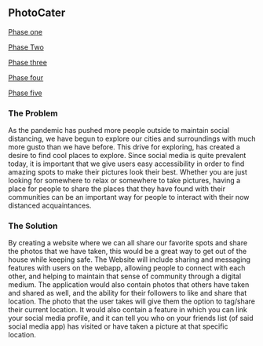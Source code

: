 ## PhotoCater 

[Phase one]()

<a href="https://github.com/BryanHuynh/CPSC-481-Project/blob/master/Site/Stage%202/Stage%20Two.htm">Phase Two </a>

[Phase three]()

[Phase four]()

[Phase five]()

### The Problem

As the pandemic has pushed more people outside to maintain social distancing, we have begun to explore our cities and surroundings with much more gusto than we have before. This drive for exploring, has created a desire to find cool places to explore. Since social media is quite prevalent today, it is important that we give users easy accessibility in order to find amazing spots to make their pictures look their best. Whether you are just looking for somewhere to relax or somewhere to take pictures, having a place for people to share the places that they have found with their communities can be an important way for people to interact with their now distanced acquaintances.

### The Solution

By creating a website where we can all share our favorite spots and share the photos that we have taken, this would be a great way to get out of the house while keeping safe. The Website will include sharing and messaging features with users on the webapp, allowing people to connect with each other, and helping to maintain that sense of community through a digital medium. The application would also contain photos that others have taken and shared as well, and the ability for their followers to like and share that location. The photo that the user takes will give them the option to tag/share their current location.  It would also contain a feature in which you can link your social media profile, and it can tell you who on your friends list (of said social media app) has visited or have taken a picture at that specific location.  

